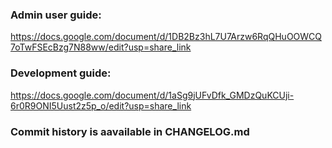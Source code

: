 ### Admin user guide:
https://docs.google.com/document/d/1DB2Bz3hL7U7Arzw6RqQHuOOWCQ7oTwFSEcBzg7N88ww/edit?usp=share_link

### Development guide:
https://docs.google.com/document/d/1aSg9jUFvDfk_GMDzQuKCUji-6r0R9ONI5Uust2z5p_o/edit?usp=share_link

### Commit history is aavailable in CHANGELOG.md